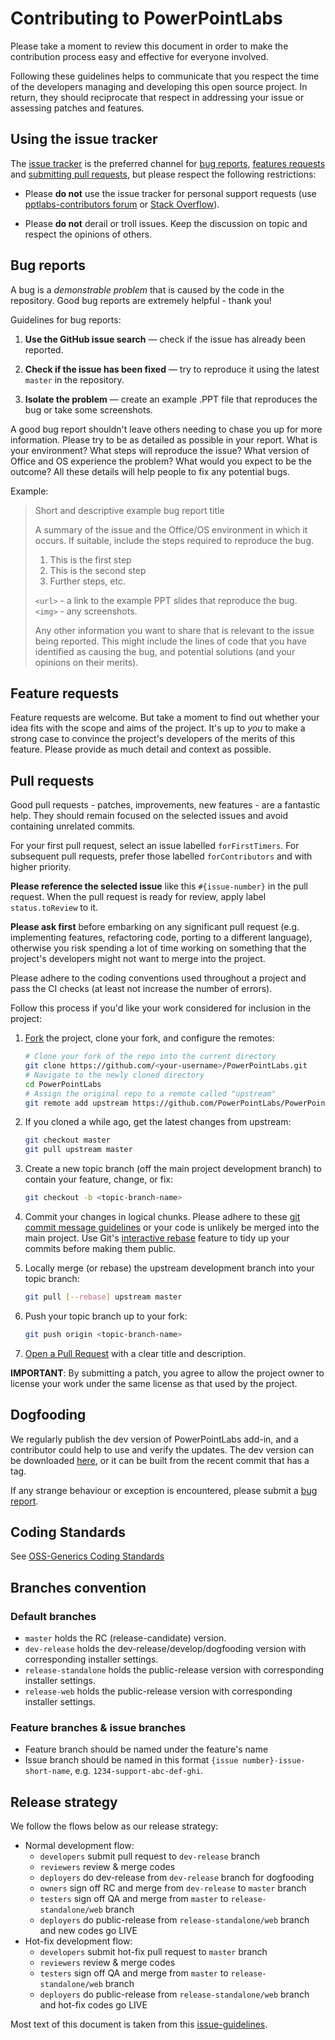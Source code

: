 # Contributing to PowerPointLabs

Please take a moment to review this document in order to make the contribution
process easy and effective for everyone involved.

Following these guidelines helps to communicate that you respect the time of
the developers managing and developing this open source project. In return,
they should reciprocate that respect in addressing your issue or assessing
patches and features.


## Using the issue tracker

The [issue tracker](https://github.com/PowerPointLabs/PowerPointLabs/issues) is the preferred channel for [bug reports](#bugs),
[features requests](#features) and [submitting pull
requests](#pull-requests), but please respect the following restrictions:

* Please **do not** use the issue tracker for personal support requests (use
  [pptlabs-contributors forum](https://groups.google.com/forum/#!forum/pptlabs-contributors) or [Stack Overflow](http://stackoverflow.com)).

* Please **do not** derail or troll issues. Keep the discussion on topic and
  respect the opinions of others.


<a name="bugs"></a>
## Bug reports

A bug is a _demonstrable problem_ that is caused by the code in the repository.
Good bug reports are extremely helpful - thank you!

Guidelines for bug reports:

1. **Use the GitHub issue search** &mdash; check if the issue has already been
   reported.

2. **Check if the issue has been fixed** &mdash; try to reproduce it using the
   latest `master` in the repository.

3. **Isolate the problem** &mdash; create an example .PPT file that reproduces 
   the bug or take some screenshots.

A good bug report shouldn't leave others needing to chase you up for more
information. Please try to be as detailed as possible in your report. What is
your environment? What steps will reproduce the issue? What version of Office and OS
experience the problem? What would you expect to be the outcome? All these
details will help people to fix any potential bugs.

Example:

> Short and descriptive example bug report title
>
> A summary of the issue and the Office/OS environment in which it occurs. If
> suitable, include the steps required to reproduce the bug.
>
> 1. This is the first step
> 2. This is the second step
> 3. Further steps, etc.
>
> `<url>` - a link to the example PPT slides that reproduce the bug.  
> `<img>` - any screenshots.
>
> Any other information you want to share that is relevant to the issue being
> reported. This might include the lines of code that you have identified as
> causing the bug, and potential solutions (and your opinions on their
> merits).


<a name="features"></a>
## Feature requests

Feature requests are welcome. But take a moment to find out whether your idea
fits with the scope and aims of the project. It's up to *you* to make a strong
case to convince the project's developers of the merits of this feature. Please
provide as much detail and context as possible.


<a name="pull-requests"></a>
## Pull requests

Good pull requests - patches, improvements, new features - are a fantastic
help. They should remain focused on the selected issues and avoid containing unrelated commits.

For your first pull request, select an issue labelled `forFirstTimers`. For subsequent pull requests, prefer those labelled `forContributors` and with higher priority.

**Please reference the selected issue** like this `#{issue-number}` in the pull request. When the pull request is ready for review, apply label `status.toReview` to it.

**Please ask first** before embarking on any significant pull request (e.g.
implementing features, refactoring code, porting to a different language),
otherwise you risk spending a lot of time working on something that the
project's developers might not want to merge into the project.

Please adhere to the coding conventions used throughout a project and pass the CI checks (at least not increase the number of errors).

Follow this process if you'd like your work considered for inclusion in the
project:

1. [Fork](http://help.github.com/fork-a-repo/) the project, clone your fork,
   and configure the remotes:

   ```bash
   # Clone your fork of the repo into the current directory
   git clone https://github.com/<your-username>/PowerPointLabs.git
   # Navigate to the newly cloned directory
   cd PowerPointLabs
   # Assign the original repo to a remote called "upstream"
   git remote add upstream https://github.com/PowerPointLabs/PowerPointLabs.git
   ```

2. If you cloned a while ago, get the latest changes from upstream:

   ```bash
   git checkout master
   git pull upstream master
   ```

3. Create a new topic branch (off the main project development branch) to
   contain your feature, change, or fix:

   ```bash
   git checkout -b <topic-branch-name>
   ```

4. Commit your changes in logical chunks. Please adhere to these [git commit
   message guidelines](http://tbaggery.com/2008/04/19/a-note-about-git-commit-messages.html)
   or your code is unlikely be merged into the main project. Use Git's
   [interactive rebase](https://help.github.com/articles/interactive-rebase)
   feature to tidy up your commits before making them public.

5. Locally merge (or rebase) the upstream development branch into your topic branch:

   ```bash
   git pull [--rebase] upstream master
   ```

6. Push your topic branch up to your fork:

   ```bash
   git push origin <topic-branch-name>
   ```

7. [Open a Pull Request](https://help.github.com/articles/using-pull-requests/)
    with a clear title and description.

**IMPORTANT**: By submitting a patch, you agree to allow the project owner to
license your work under the same license as that used by the project.


<a name="dogfooding"></a>
## Dogfooding

We regularly publish the dev version of PowerPointLabs add-in, and a contributor could help to use and verify the updates. The dev version can be downloaded [here](http://www.comp.nus.edu.sg/~pptlabs/download/dev/PowerPointLabs.zip), or it can be built from the recent commit that has a tag. 

If any strange behaviour or exception is encountered, please submit a [bug report](#bugs).

## Coding Standards

See [OSS-Generics Coding Standards](https://github.com/oss-generic/process/blob/master/docs/CodingStandards.adoc)


<a name="branches"></a>
## Branches convention

### Default branches
- `master` holds the RC (release-candidate) version.
- `dev-release` holds the dev-release/develop/dogfooding version with corresponding installer settings.
- `release-standalone` holds the public-release version with corresponding installer settings.
- `release-web` holds the public-release version with corresponding installer settings.

### Feature branches & issue branches
- Feature branch should be named under the feature's name
- Issue branch should be named in this format `{issue number}-issue-short-name`, e.g. `1234-support-abc-def-ghi`.

<a name="release"></a>
## Release strategy

We follow the flows below as our release strategy:
- Normal development flow: 
  - `developers` submit pull request to `dev-release` branch
  - `reviewers` review & merge codes
  - `deployers` do dev-release from `dev-release` branch for dogfooding
  - `owners` sign off RC and merge from `dev-release` to `master` branch
  - `testers` sign off QA and merge from `master` to `release-standalone/web` branch
  - `deployers` do public-release from `release-standalone/web` branch and new codes go LIVE
- Hot-fix development flow: 
  - `developers` submit hot-fix pull request to `master` branch
  - `reviewers` review & merge codes
  - `testers` sign off QA and merge from `master` to `release-standalone/web` branch
  - `deployers` do public-release from `release-standalone/web` branch and hot-fix codes go LIVE

Most text of this document is taken from this [issue-guidelines](https://github.com/necolas/issue-guidelines).
